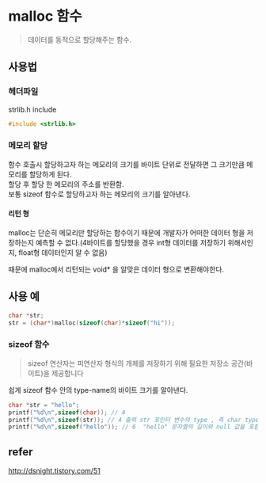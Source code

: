 # malloc 함수
> 데이터를 동적으로 할당해주는 함수.
## 사용법
### 헤더파일 
strlib.h include 
```c
#include <strlib.h>
```
### 메모리 할당
함수 호출시 할당하고자 하는 메모리의 크기를 바이트 단위로 전달하면 그 크기만큼 메모리를 할당하게 된다.  
할당 후 할당 한 메모리의 주소를 반환함.  
보통 sizeof 함수로 할당하고자 하는 메모리의 크기를 알아낸다.
#### 리턴 형
malloc는 단순히 메모리만 할당하는 함수이기 때문에 개발자가 어떠한 데이터 형을 저장하는지 예측할 수 없다.(4바이트를 할당했을 경우 int형 데이터를 저장하기 위해서인지, float형 데이터인지 알 수 없음)  

때문에 malloc에서 리턴되는 void* 을 알맞은 데이터 형으로 변환해야한다.

## 사용 예
```c
char *str;
str = (char*)malloc(sizeof(char)*sizeof("hi"));
```
### sizeof 함수
> sizeof 연산자는 피연산자 형식의 개체를 저장하기 위해 필요한 저장소 공간(바이트)을 제공합니다

쉽게 sizeof 함수 안의 type-name의 바이트 크기를 알아낸다.

```c
char *str = "hello";
printf("%d\n",sizeof(char)); // 4
printf("%d\n",sizeof(str)); // 4 출력 str 포인터 변수의 type , 즉 char type의 바이트 크기를 반환함.
printf("%d\n",sizeof("hello")); // 6  "hello" 문자열의 길이와 null 값을 포함한 길이를 반환 
```

## refer
http://dsnight.tistory.com/51